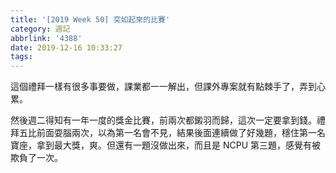 ```yaml
---
title: '[2019 Week 50] 突如起來的比賽'
category: 週記
abbrlink: '4388'
date: 2019-12-16 10:33:27
tags:
---
```

這個禮拜一樣有很多事要做，課業都一一解出，但課外專案就有點棘手了，弄到心累。

然後週二得知有一年一度的獎金比賽，前兩次都鎩羽而歸，這次一定要拿到錢。禮拜五比前面耍腦兩次，以為第一名會不見，結果後面連續做了好幾題，穩住第一名寶座，拿到最大獎，爽。但還有一題沒做出來，而且是 NCPU 第三題，感覺有被欺負了一次。